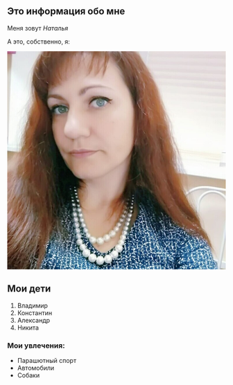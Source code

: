 ## Это информация обо мне

Меня зовут *Наталья*

А это, собственно, я:

![фото](Krasnovid.jpeg)

## Мои дети

1. Владимир
2. Константин
3. Александр
4. Никита

### Мои увлечения:

- Парашютный спорт
- Автомобили
- Собаки

